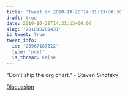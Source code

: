 ```yaml
---
title: 'Tweet on 2010-10-28T14:31:13+00:00'
draft: true
date: 2010-10-28T14:31:13+00:00
slug: '201010281431'
is_tweet: true
tweet_info:
  id: '28967187622'
  type: 'post'
  is_thread: False
---
```




"Don’t ship the org chart." - Steven Sinofsky

[Discussion](https://x.com/sytelus/status/28967187622)
